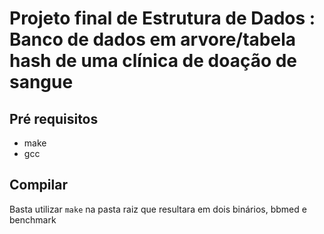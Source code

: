 <h1>Projeto final de Estrutura de Dados : Banco de dados em arvore/tabela hash de uma clínica de doação de sangue</h1>

<h2>Pré requisitos</h2>
<ul>
	<li>make</li>
	<li>gcc</li>
</ul>

<h2>Compilar</h2>
<p>Basta utilizar <code>make</code> na pasta raiz que resultara em dois binários, bbmed e benchmark